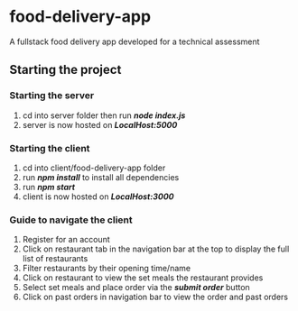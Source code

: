 # food-delivery-app
A fullstack food delivery app developed for a technical assessment
## Starting the project ##

### Starting the server ###
1. cd into server folder then run ***node index.js***
2. server is now hosted on ***LocalHost:5000***

### Starting the client ###
1. cd into client/food-delivery-app folder
2. run ***npm install*** to install all dependencies
3. run ***npm start***
4. client is now hosted on ***LocalHost:3000***

### Guide to navigate the client ###
1. Register for an account
2. Click on restaurant tab in the navigation bar at the top to display the full list of restaurants
3. Filter restaurants by their opening time/name
4. Click on restaurant to view the set meals the restaurant provides
5. Select set meals and place order via the ***submit order*** button
6. Click on past orders in navigation bar to view the order and past orders
